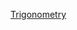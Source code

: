 
[Trigonometry](file:///C:%5CCloud%20Drives%5CiCloudDrive%5CiCloud~md~obsidian%5CObsidian_%5CTrigonometry)